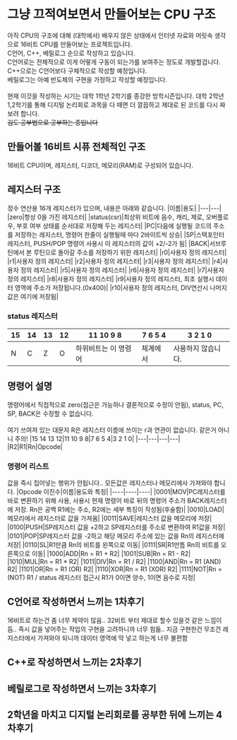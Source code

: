 # 그냥 끄적여보면서 만들어보는 CPU 구조
아직 CPU의 구조에 대해 (대학에서) 배우지 않은 상태에서 인터넷 자료와 머릿속 생각으로 16비트 CPU를 만들어보는 프로젝트입니다.<br>
C언어, C++, 베릴로그 순으로 작성하고 있습니다.<br>
C언어로는 전체적으로 이게 어떻게 구동이 되는가를 보여주는 정도로 개발할겁니다.<br>
C++으로는 C언어보다 구체적으로 작성할 예정입니다.<br>
베릴로그는 아예 반도체의 구현을 가정하고 작성할 예정입니다.<br>
<br>
현재 이것을 작성하는 시기는 대학 1학년 2학기를 종강한 방학시즌입니다. 대학 2학년 1,2학기를 통해 디지털 논리회로 과목을 다 떼면 더 깔끔하고 제대로 된 코드를 다시 짜보려 합니다.<br>
~~김도 공부법으로 공부하는 중입니다~~

## 만들어볼 16비트 시퓨 전체적인 구조
16비트 CPU이며, 레지스터, 디코더, 메모리(RAM)로 구성되어 있습니다. 

## 레지스터 구조
정수 연산용 16개 레지스터가 있으며, 내용은 아래와 같습니다.
|이름|용도|
|---|---|
|zero|항상 0을 가진 레지스터|
|status(csr)|최상위 비트에 음수, 캐리, 제로, 오버플로우, 부호 여부 상태를 순서대로 저장해 두는 레지스터|
|PC|다음에 실행될 코드의 주소를 저장하는 레지스터, 명령어 한줄이 실행될때 마다 2바이트씩 상승|
|SP|스택포인터 레지스터, PUSH/POP 명령어 사용시 이 레지스터의 값이 +2/-2가 됨|
|BACK|서브루틴에서 본 루틴으로 돌아갈 주소를 저장하기 위한 레지스터|
|r0|사용자 정의 레지스터|
|r1|사용자 정의 레지스터|
|r2|사용자 정의 레지스터|
|r3|사용자 정의 레지스터|
|r4|사용자 정의 레지스터|
|r5|사용자 정의 레지스터|
|r6|사용자 정의 레지스터|
|r7|사용자 정의 레지스터|
|r8|사용자 정의 레지스터|
|r9|사용자 정의 레지스터, 최초 실행시 데이터 영역에 주소가 저장됩니다.(0x400)|
|r10|사용자 정의 레지스터, DIV연산시 나머지값은 여기에 저장됨|

### status 레지스터
|15|14|13|12|11 10 9 8|7 6 5 4|3 2 1 0|
|-|-|-|-|-|-|-|
|N|C|Z|O|하위비트는 이 명령어|체계에서|사용하지 않습니다.|

## 명령어 설명
명령어에서 직접적으로 zero(접근은 가능하나 결론적으로 수정이 안됨), status, PC, SP, BACK은 수정할 수 없습니다.<br><br>
여기 쓰여져 있는 대문자 R은 레지스터 이름에 쓰이는 r과 연관이 없습니다. 같은거 아니니 주의!
|15 14 13 12|11 10 9 8|7 6 5 4|3 2 1 0|
|---|---|---|---|
|R2|R1|Rn|Opcode|

### 명령어 리스트
값을 즉시 집어넣는 행위가 안됩니다.. 모든값은 레지스터나 메모리에사 가져와야 합니다.
|Opcode 이진수|이름|용도와 특징|
|----|----|----|
|0001|MOV|PC레지스터를 바로 변환하기 위해 사용, 사용시 현재 명령어 바로 뒤의 명령어 주소가 BACK레지스터에 저장. Rn은 공백 R1에는 주소, R2에는 세부 특징이 작성됨(후술함)|
|0010|LOAD|메모리에서 레지스터로 값을 가져옴|
|0011|SAVE|레지스터 값을 메모리에 저장|
|0100|PUSH|SP레지스터 값을 +2하고 SP레지스터를 주소로 변환하여 R1값을 저장|
|0101|POP|SP레지스터 값을 -2하고 해당 메모리 주소에 있는 값을 Rn의 레지스터에 저장|
|0110|SL|R1만큼 Rn의 비트를 왼쪽으로 이동|
|0111|SR|R1만틈 Rn의 비트를 오른쪽으로 이동|
|1000|ADD|Rn = R1 + R2|
|1001|SUB|Rn = R1 - R2|
|1010|MUL|Rn = R1 * R2|
|1011|DIV|Rn = R1 / R2|
|1100|AND|Rn = R1 (AND) R2|
|1101|OR|Rn = R1 (OR) R2|
|1110|XOR|Rn = R1 (XOR) R2|
|1111|NOT|Rn = (NOT) R1 / status 레지스터 접근시 R1가 0이면 양수, 1이면 음수로 지정|

## C언어로 작성하면서 느끼는 1차후기
16비트로 하는건 좀 너무 제약이 많음.. 32비트 부터 제대로 할수 있을것 같은 느낌이 듬.. 즉시 값을 넣어주는 작업의 구현을 고려하니까 너무 힘듦.. 지금 구현한건 무조건 레지스터에서 가져와야 되니까 데이터 영역에 막 넣고 하는게 너무 불편함

## C++로 작성하면서 느끼는 2차후기


## 베릴로그로 작성하면서 느끼는 3차후기


## 2학년을 마치고 디지털 논리회로를 공부한 뒤에 느끼는 4차후기 
